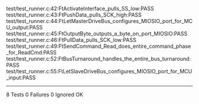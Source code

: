 test/test_runner.c:42:FtActivateInterface_pulls_SS_low:PASS
test/test_runner.c:43:FtPushData_pulls_SCK_high:PASS
test/test_runner.c:44:FtLetMasterDriveBus_configures_MIOSIO_port_for_MCU_output:PASS
test/test_runner.c:45:FtOutputByte_outputs_a_byte_on_port_MIOSIO:PASS
test/test_runner.c:46:FtPullData_pulls_SCK_low:PASS
test/test_runner.c:49:FtSendCommand_Read_does_entire_command_phase_for_ReadCmd:PASS
test/test_runner.c:52:FtBusTurnaround_handles_the_entire_bus_turnaround:PASS
test/test_runner.c:55:FtLetSlaveDriveBus_configures_MIOSIO_port_for_MCU_input:PASS

-----------------------
8 Tests 0 Failures 0 Ignored 
OK
